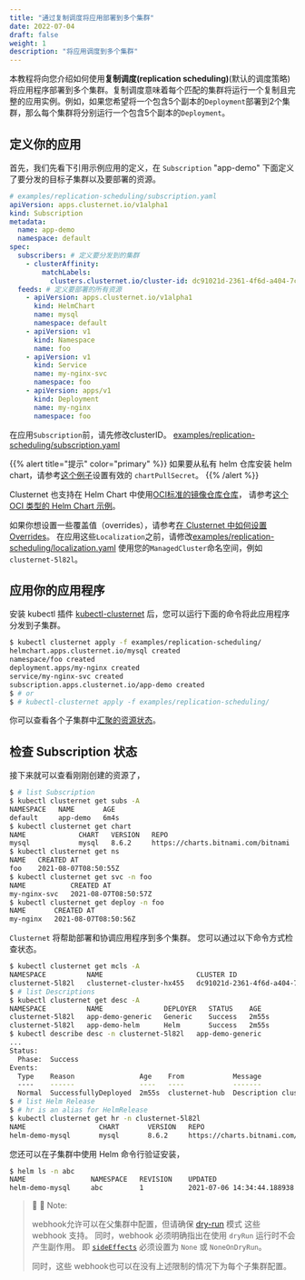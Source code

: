 ```yaml
---
title: "通过复制调度将应用部署到多个集群"
date: 2022-07-04
draft: false
weight: 1
description: "将应用调度到多个集群"
---
```

本教程将向您介绍如何使用**复制调度(replication scheduling)**(默认的调度策略)将应用程序部署到多个集群。复制调度意味着每个匹配的集群将运行一个复制且完整的应用实例。例如，如果您希望将一个包含5个副本的`Deployment`部署到2个集群，那么每个集群将分别运行一个包含5个副本的`Deployment`。

## 定义你的应用

首先，我们先看下引用示例应用的定义，在 `Subscription` "app-demo" 下面定义了要分发的目标子集群以及要部署的资源。

```yaml
# examples/replication-scheduling/subscription.yaml
apiVersion: apps.clusternet.io/v1alpha1
kind: Subscription
metadata:
  name: app-demo
  namespace: default
spec:
  subscribers: # 定义要分发到的集群
    - clusterAffinity:
        matchLabels:
          clusters.clusternet.io/cluster-id: dc91021d-2361-4f6d-a404-7c33b9e01118 # 请将此 CLUSTER-ID 更新为你的!!!
  feeds: # 定义要部署的所有资源
    - apiVersion: apps.clusternet.io/v1alpha1
      kind: HelmChart
      name: mysql
      namespace: default
    - apiVersion: v1
      kind: Namespace
      name: foo
    - apiVersion: v1
      kind: Service
      name: my-nginx-svc
      namespace: foo
    - apiVersion: apps/v1
      kind: Deployment
      name: my-nginx
      namespace: foo
```

在应用`Subscription`前，请先修改clusterID。
[examples/replication-scheduling/subscription.yaml](https://github.com/clusternet/clusternet/blob/main/examples/replication-scheduling/subscription.yaml)

{{% alert title="提示" color="primary" %}}
如果要从私有 helm 仓库安装 helm chart，请参考[这个例子](https://github.com/clusternet/clusternet/blob/main/deploy/templates/helm-chart-private-repo.yaml)设置有效的 `chartPullSecret`。
{{% /alert %}}

Clusternet 也支持在 Helm Chart 中使用[OCI标准的镜像仓库仓库](https://helm.sh/docs/topics/registries/)，
请参考[这个 OCI 类型的 Helm Chart 示例](https://github.com/clusternet/clusternet/blob/main/examples/oci/oci-chart-mysql.yaml)。

如果你想设置一些覆盖值（overrides），请参考[在 Clusternet 中如何设置 Overrides](setting-overrides.md)。
在应用这些`Localization`之前，请修改[examples/replication-scheduling/localization.yaml](https://github.com/clusternet/clusternet/blob/main/examples/replication-scheduling/localization.yaml)
使用您的`ManagedCluster`命名空间，例如`clusternet-5l82l`。

## 应用你的应用程序

安装 kubectl 插件 [kubectl-clusternet](/zh-cn/docs/kubectl-clusternet/) 后，您可以运行下面的命令将此应用程序分发到子集群。

```bash
$ kubectl clusternet apply -f examples/replication-scheduling/
helmchart.apps.clusternet.io/mysql created
namespace/foo created
deployment.apps/my-nginx created
service/my-nginx-svc created
subscription.apps.clusternet.io/app-demo created
$ # or
$ # kubectl-clusternet apply -f examples/replication-scheduling/
```

你可以查看各个子集群中[汇聚的资源状态](/zh-cn/docs/tutorials/multi-cluster-apps/aggregated-status/)。

## 检查 Subscription 状态

接下来就可以查看刚刚创建的资源了，

```bash
$ # list Subscription
$ kubectl clusternet get subs -A
NAMESPACE   NAME       AGE
default     app-demo   6m4s
$ kubectl clusternet get chart
NAME             CHART   VERSION   REPO                                 STATUS   AGE
mysql            mysql   8.6.2     https://charts.bitnami.com/bitnami   Found    71s
$ kubectl clusternet get ns
NAME   CREATED AT
foo    2021-08-07T08:50:55Z
$ kubectl clusternet get svc -n foo
NAME           CREATED AT
my-nginx-svc   2021-08-07T08:50:57Z
$ kubectl clusternet get deploy -n foo
NAME       CREATED AT
my-nginx   2021-08-07T08:50:56Z
```

`Clusternet` 将帮助部署和协调应用程序到多个集群。 您可以通过以下命令方式检查状态。

```bash
$ kubectl clusternet get mcls -A
NAMESPACE          NAME                       CLUSTER ID                             SYNC MODE   KUBERNETES   READYZ   AGE
clusternet-5l82l   clusternet-cluster-hx455   dc91021d-2361-4f6d-a404-7c33b9e01118   Dual        v1.21.0      true     5d22h
$ # list Descriptions
$ kubectl clusternet get desc -A
NAMESPACE          NAME               DEPLOYER   STATUS    AGE
clusternet-5l82l   app-demo-generic   Generic    Success   2m55s
clusternet-5l82l   app-demo-helm      Helm       Success   2m55s
$ kubectl describe desc -n clusternet-5l82l   app-demo-generic
...
Status:
  Phase:  Success
Events:
  Type    Reason                Age    From            Message
  ----    ------                ----   ----            -------
  Normal  SuccessfullyDeployed  2m55s  clusternet-hub  Description clusternet-5l82l/app-demo-generic is deployed successfully
$ # list Helm Release
$ # hr is an alias for HelmRelease
$ kubectl clusternet get hr -n clusternet-5l82l
NAME                  CHART       VERSION   REPO                                 STATUS     AGE
helm-demo-mysql       mysql       8.6.2     https://charts.bitnami.com/bitnami   deployed   2m55s
```

您还可以在子集群中使用 Helm 命令行验证安装，

```bash
$ helm ls -n abc
NAME               	NAMESPACE	REVISION	UPDATED                             	STATUS  	CHART            	APP VERSION
helm-demo-mysql    	abc      	1       	2021-07-06 14:34:44.188938 +0800 CST	deployed	mysql-8.6.2      	8.0.25
```

> :pushpin: :pushpin: Note:
>
> webhook允许可以在父集群中配置，但请确保 [dry-run](https://kubernetes.io/docs/reference/access-authn-authz/extensible-admission-controllers/#side-effects) 模式 这些 webhook 支持。 同时，webhook 必须明确指出在使用 `dryRun` 运行时不会产生副作用。 即 [`sideEffects`](https://kubernetes.io/docs/reference/access-authn-authz/extensible-admission-controllers/#side-effects) 必须设置为 `None` 或 `NoneOnDryRun`。
>
> 同时，这些 webhook也可以在没有上述限制的情况下为每个子集群配置。
